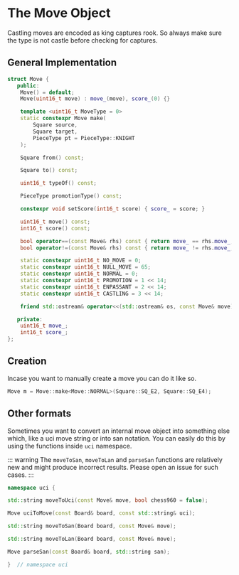 # The Move Object

Castling moves are encoded as king captures rook. So always make sure the type is not castle
before checking for captures.

## General Implementation

```cpp
struct Move {
   public:
    Move() = default;
    Move(uint16_t move) : move_(move), score_(0) {}

    template <uint16_t MoveType = 0>
    static constexpr Move make(
        Square source,
        Square target,
        PieceType pt = PieceType::KNIGHT
    );

    Square from() const;

    Square to() const;

    uint16_t typeOf() const;

    PieceType promotionType() const;

    constexpr void setScore(int16_t score) { score_ = score; }

    uint16_t move() const;
    int16_t score() const;

    bool operator==(const Move& rhs) const { return move_ == rhs.move_; }
    bool operator!=(const Move& rhs) const { return move_ != rhs.move_; }

    static constexpr uint16_t NO_MOVE = 0;
    static constexpr uint16_t NULL_MOVE = 65;
    static constexpr uint16_t NORMAL = 0;
    static constexpr uint16_t PROMOTION = 1 << 14;
    static constexpr uint16_t ENPASSANT = 2 << 14;
    static constexpr uint16_t CASTLING = 3 << 14;

    friend std::ostream& operator<<(std::ostream& os, const Move& move);

   private:
    uint16_t move_;
    int16_t score_;
};
```

## Creation

Incase you want to manually create a move you can do it like so.

```cpp
Move m = Move::make<Move::NORMAL>(Square::SQ_E2, Square::SQ_E4);
```

## Other formats

Sometimes you want to convert an internal move object into something else which, like a uci move string or into san notation.
You can easily do this by using the functions inside `uci` namespace.

::: warning
The `moveToSan`, `moveToLan` and `parseSan` functions are relatively new and might produce incorrect results.
Please open an issue for such cases.
:::

```cpp
namespace uci {

std::string moveToUci(const Move& move, bool chess960 = false);

Move uciToMove(const Board& board, const std::string& uci);

std::string moveToSan(Board board, const Move& move);

std::string moveToLan(Board board, const Move& move);

Move parseSan(const Board& board, std::string san);

}  // namespace uci
```
